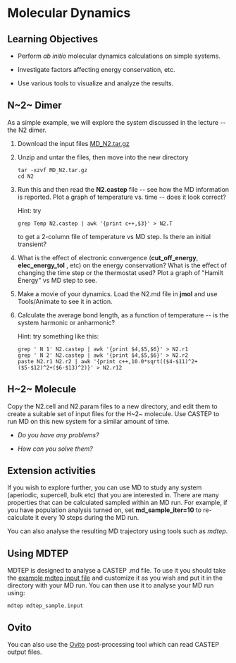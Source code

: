 # Molecular Dynamics

## Learning Objectives

-   Perform *ab initio* molecular dynamics calculations on simple systems.

-   Investigate factors affecting energy conservation, etc.

-   Use various tools to visualize and analyze the results.

## N~2~ Dimer

As a simple example, we will explore the system discussed in the lecture -- the N2 dimer.

1. Download the input files [MD_N2.tar.gz](MD_N2.tar.gz)

 2. Unzip and untar the files, then move into the new directory

 	```
 	tar -xzvf MD_N2.tar.gz
	cd N2
	```

3. Run this and then read the **N2.castep** file -- see how the MD information is reported. Plot a graph of temperature vs. time -- does it look correct?

	Hint: try

 	```
 	grep Temp N2.castep | awk '{print c++,$3}' > N2.T
 	```

	to get a 2-column file of temperature vs MD step. Is there an initial transient?

4. What is the effect of electronic convergence (**cut_off_energy**, **elec_energy_tol** , etc) on the energy conservation? What is the effect of changing the time step or the thermostat used? Plot a graph of "Hamilt Energy" vs MD step to see.

5. Make a movie of your dynamics. Load the N2.md file in **jmol** and use Tools/Animate to see it in action.

6. Calculate the average bond length, as a function of temperature -- is the system harmonic or anharmonic?

	Hint: try something like this:

	```
	grep ' N 1' N2.castep | awk '{print $4,$5,$6}' > N2.r1
	grep ' N 2' N2.castep | awk '{print $4,$5,$6}' > N2.r2
	paste N2.r1 N2.r2 | awk '{print c++,10.0*sqrt(($4-$11)^2+($5-$12)^2+($6-$13)^2)}' > N2.r12
	```

## H~2~ Molecule

Copy the N2.cell and N2.param files to a new directory, and edit them to create a suitable set of input files for the H~2~ molecule. Use CASTEP to run MD on this new system for a similar amount of time.

-   *Do you have any problems?*

-   *How can you solve them?*

## Extension activities

If you wish to explore further, you can use MD to study any system (aperiodic, supercell, bulk etc) that you are interested in. There are many properties that can be calculated sampled within an MD run. For example, if you have population analysis turned on, set **md_sample_iter=10** to re-calculate it every 10 steps during the MD run.

You can also analyse the resulting MD trajectory using tools such as *mdtep*.

## Using MDTEP

MDTEP is designed to analyse a CASTEP .md file. To use it you should take the [example mdtep input file](mdtep_sample.input) and customize it as you wish and put it in the directory with your MD run. You can then use it to analyse your MD run using:

```
mdtep mdtep_sample.input
```

## Ovito

You can also use the [Ovito](www.ovito.org) post-processing tool which can read CASTEP output files.
